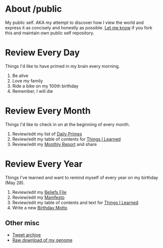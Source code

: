 # About /public

My public self. AKA my attempt to discover how I view the world and express it as concisely and honestly as possible. [Let me know](mailto:busterbenson@gmail.com?subject=/public) if you fork this and maintain own public self repository.

# Review Every Day
Things I'd like to have primed in my brain every morning.

1. Be alive
2. Love my family
3. Ride a bike on my 100th birthday
4. Remember, I will die

# Review Every Month 
Things I'd like to check in on at the beginning of every month.

1. Review/edit my list of [Daily Primes](DailyPrimes.md)
2. Review/edit my table of contents for [Things I Learned](TIL.md)
3. Review/edit my [Monthly Report](MonthlyReports.md) and share

# Review Every Year
Things I've learned and want to remind myself of every year on my birthday (May 28).

1. Review/edit my [Beliefs File](Beliefs.md)
2. Review/edit my [Manifesto](Manifesto.md)
3. Review/edit my table of contents and text for [Things I Learned](TIL.md)
4. Write a new [Birthday Motto](BirthdayMottos.md)

## Other misc

* [Tweet archive](tweets.zip)
* [Raw download of my genome](Genome.txt)
